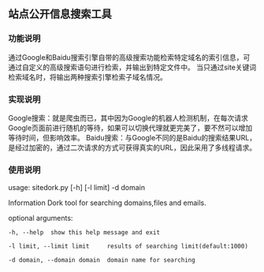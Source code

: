 ## 站点公开信息搜索工具
### 功能说明
通过Google和Baidu搜索引擎自带的高级搜索功能检索特定域名的索引信息，可通过自定义的高级搜索语句进行检索，并输出到特定文件中。
当只通过site关键词检索域名时，将输出两种搜索引擎检索子域名情况。

### 实现说明
Google搜索：就是爬虫而已，其中因为Google的机器人检测机制，在每次请求Google页面前进行随机的等待，如果可以切换代理就更完美了，要不然可以增加等待时间，但影响效率。
Baidu搜索：与Google不同的是Baidu的搜索结果URL，是经过加密的，通过二次请求的方式可获得真实的URL，因此采用了多线程请求。

### 使用说明
usage: sitedork.py [-h] [-l limit] -d domain

Information Dork tool for searching domains,files and emails.

optional arguments:

	-h, --help	show this help message and exit

	-l limit, --limit limit		results of searching limit(default:1000)

	-d domain, --domain domain 	domain name for searching
